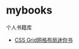 # mybooks
个人书籍库

* [CSS Grid网格布局迷你书](https://github.com/IronPans/mybooks/blob/master/Grid/CSS_Grid%E7%BD%91%E6%A0%BC%E5%B8%83%E5%B1%80%E8%BF%B7%E4%BD%A0%E4%B9%A6.pdf)
